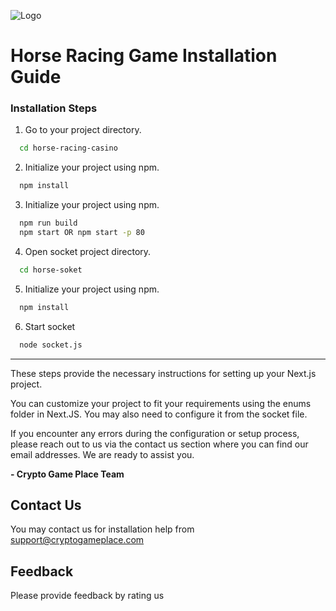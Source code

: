
![Logo](https://www.linkpicture.com/q/CRYPTO-GAME-PLACE-2.png)
# Horse Racing Game Installation Guide
    



### Installation Steps


1. Go to your project directory.

  ```bash
    cd horse-racing-casino
  ```

2. Initialize your project using npm.

  ```bash
    npm install
  ```

3. Initialize your project using npm.

  ```bash
    npm run build
    npm start OR npm start -p 80
  ```
4. Open socket project directory.
  ```bash
    cd horse-soket
  ```
5. Initialize your project using npm.
  ```bash
    npm install
  ```
6. Start socket
  ```bash
    node socket.js
  ```

---

These steps provide the necessary instructions for setting up your Next.js project.

You can customize your project to fit your requirements using the enums folder in Next.JS. You may also need to configure it from the socket file.

If you encounter any errors during the configuration or setup process, please reach out to us via the contact us section where you can find our email addresses. We are ready to assist you.

**- Crypto Game Place Team**


## Contact Us

You may contact us for installation help from support@cryptogameplace.com


## Feedback

Please provide feedback by rating us


